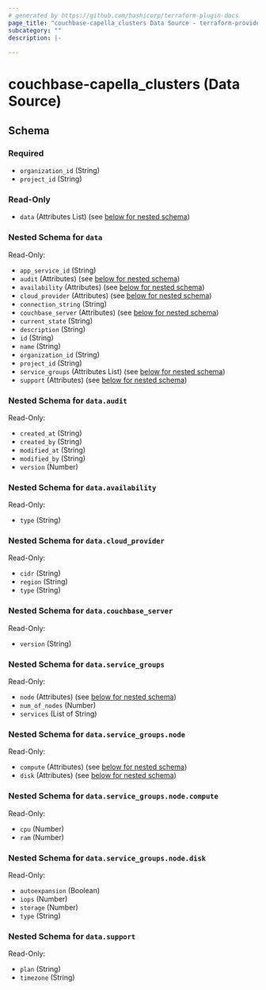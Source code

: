 ```yaml
---
# generated by https://github.com/hashicorp/terraform-plugin-docs
page_title: "couchbase-capella_clusters Data Source - terraform-provider-couchbase-capella"
subcategory: ""
description: |-
  
---
```


# couchbase-capella_clusters (Data Source)





<!-- schema generated by tfplugindocs -->
## Schema

### Required

- `organization_id` (String)
- `project_id` (String)

### Read-Only

- `data` (Attributes List) (see [below for nested schema](#nestedatt--data))

<a id="nestedatt--data"></a>
### Nested Schema for `data`

Read-Only:

- `app_service_id` (String)
- `audit` (Attributes) (see [below for nested schema](#nestedatt--data--audit))
- `availability` (Attributes) (see [below for nested schema](#nestedatt--data--availability))
- `cloud_provider` (Attributes) (see [below for nested schema](#nestedatt--data--cloud_provider))
- `connection_string` (String)
- `couchbase_server` (Attributes) (see [below for nested schema](#nestedatt--data--couchbase_server))
- `current_state` (String)
- `description` (String)
- `id` (String)
- `name` (String)
- `organization_id` (String)
- `project_id` (String)
- `service_groups` (Attributes List) (see [below for nested schema](#nestedatt--data--service_groups))
- `support` (Attributes) (see [below for nested schema](#nestedatt--data--support))

<a id="nestedatt--data--audit"></a>
### Nested Schema for `data.audit`

Read-Only:

- `created_at` (String)
- `created_by` (String)
- `modified_at` (String)
- `modified_by` (String)
- `version` (Number)


<a id="nestedatt--data--availability"></a>
### Nested Schema for `data.availability`

Read-Only:

- `type` (String)


<a id="nestedatt--data--cloud_provider"></a>
### Nested Schema for `data.cloud_provider`

Read-Only:

- `cidr` (String)
- `region` (String)
- `type` (String)


<a id="nestedatt--data--couchbase_server"></a>
### Nested Schema for `data.couchbase_server`

Read-Only:

- `version` (String)


<a id="nestedatt--data--service_groups"></a>
### Nested Schema for `data.service_groups`

Read-Only:

- `node` (Attributes) (see [below for nested schema](#nestedatt--data--service_groups--node))
- `num_of_nodes` (Number)
- `services` (List of String)

<a id="nestedatt--data--service_groups--node"></a>
### Nested Schema for `data.service_groups.node`

Read-Only:

- `compute` (Attributes) (see [below for nested schema](#nestedatt--data--service_groups--node--compute))
- `disk` (Attributes) (see [below for nested schema](#nestedatt--data--service_groups--node--disk))

<a id="nestedatt--data--service_groups--node--compute"></a>
### Nested Schema for `data.service_groups.node.compute`

Read-Only:

- `cpu` (Number)
- `ram` (Number)


<a id="nestedatt--data--service_groups--node--disk"></a>
### Nested Schema for `data.service_groups.node.disk`

Read-Only:

- `autoexpansion` (Boolean)
- `iops` (Number)
- `storage` (Number)
- `type` (String)




<a id="nestedatt--data--support"></a>
### Nested Schema for `data.support`

Read-Only:

- `plan` (String)
- `timezone` (String)
